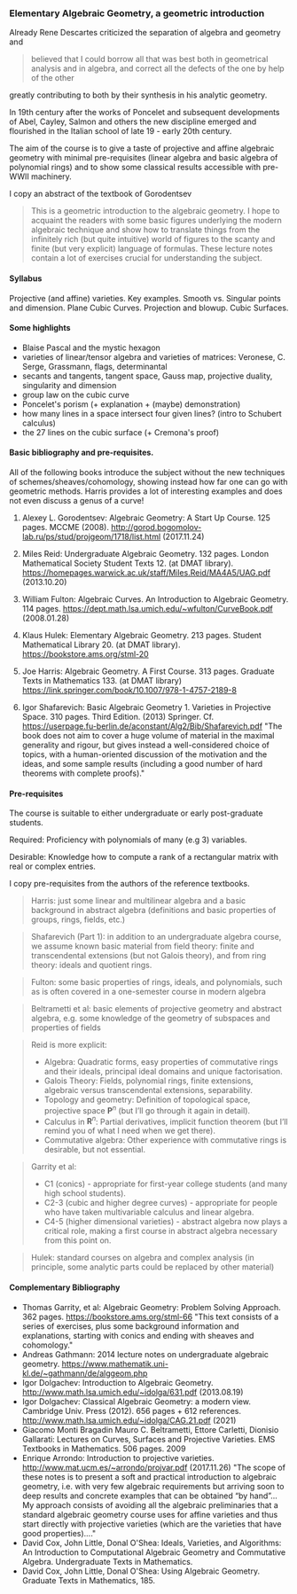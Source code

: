### Elementary Algebraic Geometry, a geometric introduction

Already Rene Descartes criticized the separation of algebra and geometry and

> believed that I could borrow all that was best both in geometrical analysis and in algebra, and correct all the defects of the one by help of the other

greatly contributing to both by their synthesis in his analytic geometry.

In 19th century after the works of Poncelet and subsequent developments of Abel, Cayley, Salmon and others
the new discipline emerged and flourished in the Italian school of late 19 - early 20th century.

The aim of the course is to give a taste of projective and affine algebraic geometry
with minimal pre-requisites (linear algebra and basic algebra of polynomial rings)
and to show some classical results accessible with pre-WWII machinery.

I copy an abstract of the textbook of Gorodentsev

> This is a geometric introduction to the algebraic geometry. I hope to acquaint the readers with some basic figures underlying the modern algebraic technique and show how to translate things from the infinitely rich (but quite intuitive) world of figures to the scanty and finite (but very explicit) language of formulas. These lecture notes contain a lot of exercises crucial for understanding the subject.

#### Syllabus


Projective (and affine) varieties. Key examples.
Smooth vs. Singular points and dimension.
Plane Cubic Curves.
Projection and blowup.
Cubic Surfaces.


#### Some highlights
- Blaise Pascal and the mystic hexagon
- varieties of linear/tensor algebra and varieties of matrices:
Veronese, С. Serge, Grassmann, flags, determinantal
- secants and tangents, tangent space, Gauss map, projective duality, singularity and dimension
- group law on the cubic curve
- Poncelet's porism (+ explanation + (maybe) demonstration)
- how many lines in a space intersect four given lines? (intro to Schubert calculus)
- the 27 lines on the cubic surface (+ Cremona's proof)

#### Basic bibliography and pre-requisites.

All of the following books introduce the subject without the new techniques of schemes/sheaves/cohomology,
showing instead how far one can go with geometric methods.
Harris provides a lot of interesting examples
and does not even discuss a genus of a curve!

1. Alexey L. Gorodentsev: Algebraic Geometry: A Start Up Course.
125 pages. MCCME (2008).
<http://gorod.bogomolov-lab.ru/ps/stud/projgeom/1718/list.html> (2017.11.24) 

2. Miles Reid: Undergraduate Algebraic Geometry.
132 pages.
London Mathematical Society Student Texts 12.
(at DMAT library).
<https://homepages.warwick.ac.uk/staff/Miles.Reid/MA4A5/UAG.pdf> (2013.10.20)

3. William Fulton: Algebraic Curves. An Introduction to Algebraic Geometry.
114 pages.
<https://dept.math.lsa.umich.edu/~wfulton/CurveBook.pdf> (2008.01.28)

4. Klaus Hulek: Elementary Algebraic Geometry.
213 pages.
Student Mathematical Library 20.
(at DMAT library).
<https://bookstore.ams.org/stml-20>

5. Joe Harris: Algebraic Geometry. A First Course.
313 pages.
Graduate Texts in Mathematics 133.
(at DMAT library)
<https://link.springer.com/book/10.1007/978-1-4757-2189-8>

6. Igor Shafarevich: Basic Algebraic Geometry 1.  Varieties in Projective Space.
310 pages.
Third Edition. (2013) Springer.
Cf. <https://userpage.fu-berlin.de/aconstant/Alg2/Bib/Shafarevich.pdf>
"The book does not aim to cover a huge volume of material in the maximal generality and rigour, but gives instead a well-considered choice of topics, with a human-oriented discussion of the motivation and the ideas, and some sample results (including a good number of hard theorems with complete proofs)."


#### Pre-requisites

The course is suitable to either undergraduate or early post-graduate students.

Required: Proficiency with polynomials of many (e.g 3) variables.

Desirable: Knowledge how to compute a rank of a rectangular matrix with real or complex entries.

I copy pre-requisites from the authors of the reference textbooks.

> Harris: just some linear and multilinear algebra and a basic background in abstract algebra (definitions and basic properties of groups, rings, fields, etc.)

> Shafarevich (Part 1): in addition to an undergraduate algebra course, we assume known basic material from field theory: finite and transcendental extensions (but not Galois theory), and from ring theory: ideals and quotient rings. 

> Fulton: some basic properties of rings, ideals, and polynomials, such as is often covered in a one-semester course in modern algebra

> Beltrametti et al: basic elements of projective geometry and abstract algebra, e.g. some knowledge of the geometry of subspaces and properties of fields

> Reid is more explicit:
>
> - Algebra: Quadratic forms, easy properties of commutative rings and their ideals, principal ideal domains and unique factorisation.
> - Galois Theory: Fields, polynomial rings, finite extensions, algebraic versus transcendental extensions, separability.
> - Topology and geometry: Definition of topological space, projective space $\mathbf{P}^n$ (but I’ll go through it again in detail).
> - Calculus in $\mathbf{R}^n$: Partial derivatives, implicit function theorem (but I’ll remind you of what I need when we get there).
> - Commutative algebra: Other experience with commutative rings is desirable, but not essential.

> Garrity et al:
>
> - C1 (conics) -  appropriate for first-year college students (and many high school students). 
> - C2-3 (cubic and higher degree curves) - appropriate for people who have taken multivariable calculus and linear algebra.
> - C4-5 (higher dimensional varieties) - abstract algebra now plays a critical role, making a first course in abstract algebra necessary from this point on.

> Hulek: standard courses on algebra and complex analysis (in principle, some analytic parts could be replaced by other material)


#### Complementary Bibliography

- Thomas Garrity, et al: Algebraic Geometry: Problem Solving Approach.
362 pages.
<https://bookstore.ams.org/stml-66>
"This text consists of a series of exercises, plus some background information and explanations, starting with conics and ending with sheaves and cohomology." 
- Andreas Gathmann: 2014 lecture notes on undergraduate algebraic geometry.
<https://www.mathematik.uni-kl.de/~gathmann/de/alggeom.php>
- Igor Dolgachev: Introduction to Algebraic Geometry.
<http://www.math.lsa.umich.edu/~idolga/631.pdf> (2013.08.19)
- Igor Dolgachev: Classical Algebraic Geometry: a modern view.
Cambridge Univ. Press (2012). 656 pages + 612 references.
<http://www.math.lsa.umich.edu/~idolga/CAG.21.pdf> (2021)
- Giacomo Monti Bragadin Mauro C. Beltrametti, Ettore Carletti, Dionisio Gallarati:
Lectures on Curves, Surfaces and Projective Varieties.
EMS Textbooks in Mathematics.
506 pages. 2009
- Enrique Arrondo: Introduction to projective varieties.
<http://www.mat.ucm.es/~arrondo/projvar.pdf> (2017.11.26)
"The scope of these notes is to present a soft and practical introduction to algebraic geometry, i.e. with very few algebraic requirements but arriving soon to deep results and concrete examples that can be obtained “by hand”...
My approach consists of avoiding all the algebraic preliminaries that a standard algebraic geometry course uses for affine varieties and thus start directly with projective varieties (which are the varieties that have good properties)...."
- David Cox, John Little, Donal O'Shea: Ideals, Varieties, and Algorithms: An Introduction to Computational Algebraic Geometry and Commutative Algebra.
Undergraduate Texts in Mathematics.
- David Cox, John Little, Donal O'Shea: Using Algebraic Geometry.
Graduate Texts in Mathematics, 185.
